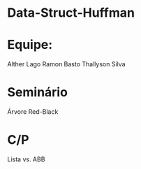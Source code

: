 # Data-Struct-Huffman

# Equipe:
  Alther Lago
  Ramon Basto
  Thallyson Silva
  
# Seminário
  Árvore Red-Black
  
# C/P
  Lista vs. ABB
  
